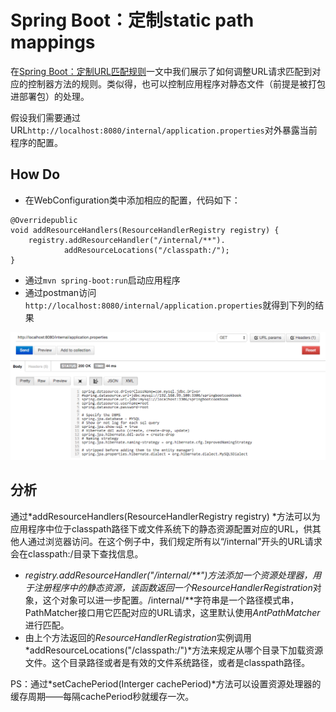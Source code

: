 # Spring Boot：定制static path mappings

在[Spring Boot：定制URL匹配规则](spring-boot-url-match.md)一文中我们展示了如何调整URL请求匹配到对应的控制器方法的规则。类似得，也可以控制应用程序对静态文件（前提是被打包进部署包）的处理。

假设我们需要通过URL`http://localhost:8080/internal/application.properties`对外暴露当前程序的配置。

## How Do

- 在WebConfiguration类中添加相应的配置，代码如下：

```
@Overridepublic 
void addResourceHandlers(ResourceHandlerRegistry registry) {
    registry.addResourceHandler("/internal/**").
            addResourceLocations("/classpath:/");
}
```

- 通过`mvn spring-boot:run`启动应用程序
- 通过postman访问`http://localhost:8080/internal/application.properties`就得到下列的结果

![通过配置项对外暴露程序的配置信息](images/3.png)

## 分析

通过*addResourceHandlers(ResourceHandlerRegistry registry) *方法可以为应用程序中位于classpath路径下或文件系统下的静态资源配置对应的URL，供其他人通过浏览器访问。在这个例子中，我们规定所有以“/internal”开头的URL请求会在classpath:/目录下查找信息。

- *registry.addResourceHandler("/internal/**")*方法添加一个资源处理器，用于注册程序中的静态资源，该函数返回一个*ResourceHandlerRegistration*对象，这个对象可以进一步配置。/internal/**字符串是一个路径模式串，PathMatcher接口用它匹配对应的URL请求，这里默认使用*AntPathMatcher*进行匹配。
- 由上个方法返回的*ResourceHandlerRegistration*实例调用*addResourceLocations("/classpath:/")*方法来规定从哪个目录下加载资源文件。这个目录路径或者是有效的文件系统路径，或者是classpath路径。

PS：通过*setCachePeriod(Interger cachePeriod)*方法可以设置资源处理器的缓存周期——每隔cachePeriod秒就缓存一次。
